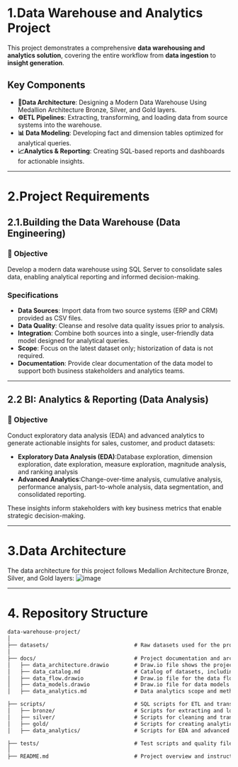 # 1.Data Warehouse and Analytics Project
This project demonstrates a comprehensive **data warehousing and analytics solution**, covering the entire workflow from **data ingestion** to **insight generation**.

## **Key Components**
- **📂Data Architecture**: Designing a Modern Data Warehouse Using Medallion Architecture Bronze, Silver, and Gold layers.
- **⚙️ETL Pipelines**: Extracting, transforming, and loading data from source systems into the warehouse.
- **📊 Data Modeling**: Developing fact and dimension tables optimized for analytical queries.
- **📈Analytics & Reporting**: Creating SQL-based reports and dashboards for actionable insights.

---
# 2.Project Requirements
## 2.1.Building the Data Warehouse (Data Engineering)
### 🎯 Objective
Develop a modern data warehouse using SQL Server to consolidate sales data, enabling analytical reporting and informed decision-making.

### Specifications
- **Data Sources**: Import data from two source systems (ERP and CRM) provided as CSV files.
- **Data Quality**: Cleanse and resolve data quality issues prior to analysis.
- **Integration**: Combine both sources into a single, user-friendly data model designed for analytical queries.
- **Scope**: Focus on the latest dataset only; historization of data is not required.
- **Documentation**: Provide clear documentation of the data model to support both business stakeholders and analytics teams.

---

## 2.2 BI: Analytics & Reporting (Data Analysis)
### 🎯 Objective
Conduct exploratory data analysis (EDA) and advanced analytics to generate actionable insights for sales, customer, and product datasets:
- **Exploratory Data Analysis (EDA)**:Database exploration, dimension exploration, date exploration, measure exploration, magnitude analysis, and ranking analysis
- **Advanced Analytics**:Change-over-time analysis, cumulative analysis, performance analysis, part-to-whole analysis, data segmentation, and consolidated reporting.


These insights inform stakeholders with key business metrics that enable strategic decision-making.

----
# 3.Data Architecture
The data architecture for this project follows Medallion Architecture Bronze, Silver, and Gold layers:
![image](https://github.com/user-attachments/assets/c4c6d5de-d0dc-4fcf-9d34-a571c4fa641f)

---
# 4. Repository Structure
````markdown
data-warehouse-project/
│
├── datasets/                           # Raw datasets used for the project (ERP and CRM data)
│
├── docs/                               # Project documentation and architecture details
│   ├── data_architecture.drawio        # Draw.io file shows the project's architecture
│   ├── data_catalog.md                 # Catalog of datasets, including field descriptions and metadata
│   ├── data_flow.drawio                # Draw.io file for the data flow diagram
│   ├── data_models.drawio              # Draw.io file for data models (star schema)
│   ├── data_analytics.md               # Data analytics scope and methodology

├── scripts/                            # SQL scripts for ETL and transformations
│   ├── bronze/                         # Scripts for extracting and loading raw data
│   ├── silver/                         # Scripts for cleaning and transforming data
│   ├── gold/                           # Scripts for creating analytical models
│   ├── data_analytics/                 # Scripts for EDA and advanced analytics

├── tests/                              # Test scripts and quality files
│
├── README.md                           # Project overview and instructions
